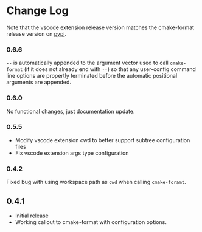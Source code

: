 # Change Log

Note that the vscode extension release version matches the
cmake-format release version on [pypi][2].

### 0.6.6

`--` is automatically appended to the argument vector used to call
`cmake-format` (if it does not already end with `--`) so that any user-config
command line options are propertly terminated before the automatic positional
arguments are appended.

### 0.6.0

No functional changes, just documentation update.

### 0.5.5

- Modify vscode extension cwd  to better support subtree configuration files
- Fix vscode extension args type configuration

### 0.4.2

Fixed bug with using workspace path as `cwd` when calling `cmake-foramt`.

## 0.4.1
- Initial release
- Working callout to cmake-format with configuration options.

[2]: https://pypi.org/project/cmake_format/
